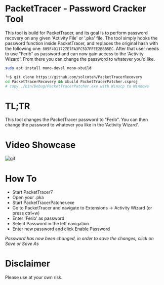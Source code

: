 # PacketTracer - Password Cracker Tool
This tool is build for PacketTracer, and its goal is to perform password recovery on any given 'Activity File' or '.pka' file.
The tool simply hooks the password function inside PacketTracer, and replaces the original hash with the following one: ``805F4011727E7FA3FC5D7FFEE2BBB5EC``.
After that user needs to use "Ferib" as password and can now gain access to the 'Activity Wizard'. From there you can change the password to whatever you'd like.

```bash
sudo apt install mono-devel mono-xbuild

└─$ git clone https://github.com/solcoteh/PacketTracerRecovery
cd PacketTracerRecovery && xbuild PacketTracerPatcher.csproj
# copy ./bin/Debug/PacketTracerPatcher.exe with Winscp to Windows  
```

# TL;TR
This tool changes the PacketTracer password to "Ferib".
You can then change the password to whatever you like in the 'Activity Wizard'.

# Video Showcase
![gif](https://github.com/ferib/PacketTracerRecovery/blob/master/img/showcase.gif?raw=true)

# How To
* Start PacketTracer7
* Open your .pka
* Start PacketTracerPatcher.exe
* Go to PacketTracer and navigate to Extensions -> Activity Wizard (or press ctrl+w)
* Enter 'Ferib' as password
* Select Password in the left navigation
* Enter new password and click Enable Password

*Password has now been changed, in order to save the changes, click on Save or Save As*

# Disclaimer
Please use at your own risk.


